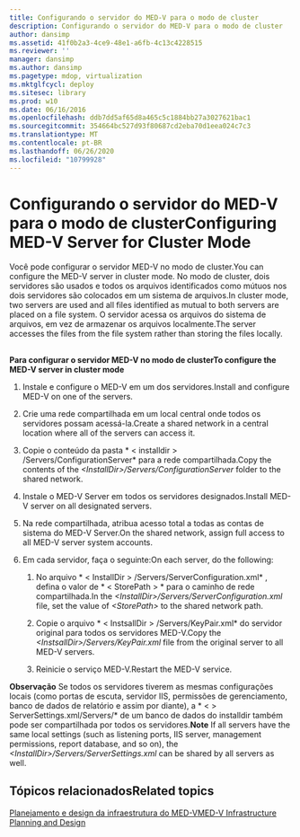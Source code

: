 ```yaml
---
title: Configurando o servidor do MED-V para o modo de cluster
description: Configurando o servidor do MED-V para o modo de cluster
author: dansimp
ms.assetid: 41f0b2a3-4ce9-48e1-a6fb-4c13c4228515
ms.reviewer: ''
manager: dansimp
ms.author: dansimp
ms.pagetype: mdop, virtualization
ms.mktglfcycl: deploy
ms.sitesec: library
ms.prod: w10
ms.date: 06/16/2016
ms.openlocfilehash: ddb7dd5af65d8a465c5c1884bb27a3027621bac1
ms.sourcegitcommit: 354664bc527d93f80687cd2eba70d1eea024c7c3
ms.translationtype: MT
ms.contentlocale: pt-BR
ms.lasthandoff: 06/26/2020
ms.locfileid: "10799928"
---
```

# <span data-ttu-id="93347-103">Configurando o servidor do MED-V para o modo de cluster</span><span class="sxs-lookup"><span data-stu-id="93347-103">Configuring MED-V Server for Cluster Mode</span></span>


<span data-ttu-id="93347-104">Você pode configurar o servidor MED-V no modo de cluster.</span><span class="sxs-lookup"><span data-stu-id="93347-104">You can configure the MED-V server in cluster mode.</span></span> <span data-ttu-id="93347-105">No modo de cluster, dois servidores são usados e todos os arquivos identificados como mútuos nos dois servidores são colocados em um sistema de arquivos.</span><span class="sxs-lookup"><span data-stu-id="93347-105">In cluster mode, two servers are used and all files identified as mutual to both servers are placed on a file system.</span></span> <span data-ttu-id="93347-106">O servidor acessa os arquivos do sistema de arquivos, em vez de armazenar os arquivos localmente.</span><span class="sxs-lookup"><span data-stu-id="93347-106">The server accesses the files from the file system rather than storing the files locally.</span></span>

## <a href="" id="bkmk-howtoconfigurethemedvserverinclustermode"></a>


**<span data-ttu-id="93347-107">Para configurar o servidor MED-V no modo de cluster</span><span class="sxs-lookup"><span data-stu-id="93347-107">To configure the MED-V server in cluster mode</span></span>**

1.  <span data-ttu-id="93347-108">Instale e configure o MED-V em um dos servidores.</span><span class="sxs-lookup"><span data-stu-id="93347-108">Install and configure MED-V on one of the servers.</span></span>

2.  <span data-ttu-id="93347-109">Crie uma rede compartilhada em um local central onde todos os servidores possam acessá-la.</span><span class="sxs-lookup"><span data-stu-id="93347-109">Create a shared network in a central location where all of the servers can access it.</span></span>

3.  <span data-ttu-id="93347-110">Copie o conteúdo da pasta \* &lt; installdir &gt; /Servers/ConfigurationServer\* para a rede compartilhada.</span><span class="sxs-lookup"><span data-stu-id="93347-110">Copy the contents of the *&lt;InstallDir&gt;/Servers/ConfigurationServer* folder to the shared network.</span></span>

4.  <span data-ttu-id="93347-111">Instale o MED-V Server em todos os servidores designados.</span><span class="sxs-lookup"><span data-stu-id="93347-111">Install MED-V server on all designated servers.</span></span>

5.  <span data-ttu-id="93347-112">Na rede compartilhada, atribua acesso total a todas as contas de sistema do MED-V Server.</span><span class="sxs-lookup"><span data-stu-id="93347-112">On the shared network, assign full access to all MED-V server system accounts.</span></span>

6.  <span data-ttu-id="93347-113">Em cada servidor, faça o seguinte:</span><span class="sxs-lookup"><span data-stu-id="93347-113">On each server, do the following:</span></span>

    1.  <span data-ttu-id="93347-114">No arquivo \* &lt; InstallDir &gt; /Servers/ServerConfiguration.xml\* , defina o valor de \* &lt; StorePath &gt; \* para o caminho de rede compartilhada.</span><span class="sxs-lookup"><span data-stu-id="93347-114">In the *&lt;InstallDir&gt;/Servers/ServerConfiguration.xml* file, set the value of *&lt;StorePath&gt;* to the shared network path.</span></span>

    2.  <span data-ttu-id="93347-115">Copie o arquivo \* &lt; InstsallDir &gt; /Servers/KeyPair.xml\* do servidor original para todos os servidores MED-V.</span><span class="sxs-lookup"><span data-stu-id="93347-115">Copy the *&lt;InstsallDir&gt;/Servers/KeyPair.xml* file from the original server to all MED-V servers.</span></span>

    3.  <span data-ttu-id="93347-116">Reinicie o serviço MED-V.</span><span class="sxs-lookup"><span data-stu-id="93347-116">Restart the MED-V service.</span></span>

<span data-ttu-id="93347-117">**Observação**  Se todos os servidores tiverem as mesmas configurações locais (como portas de escuta, servidor IIS, permissões de gerenciamento, banco de dados de relatório e assim por diante), a \* &lt; &gt; ServerSettings.xml/Servers/\* de um banco de dados do installdir também pode ser compartilhada por todos os servidores.</span><span class="sxs-lookup"><span data-stu-id="93347-117">**Note** If all servers have the same local settings (such as listening ports, IIS server, management permissions, report database, and so on), the *&lt;InstallDir&gt;/Servers/ServerSettings.xml* can be shared by all servers as well.</span></span>

 

## <span data-ttu-id="93347-118">Tópicos relacionados</span><span class="sxs-lookup"><span data-stu-id="93347-118">Related topics</span></span>


[<span data-ttu-id="93347-119">Planejamento e design da infraestrutura do MED-V</span><span class="sxs-lookup"><span data-stu-id="93347-119">MED-V Infrastructure Planning and Design</span></span>](med-v-infrastructure-planning-and-design.md)

 

 





